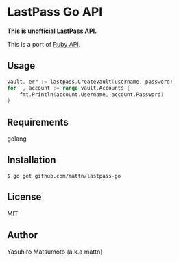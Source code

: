 # LastPass Go API

**This is unofficial LastPass API.**

This is a port of [Ruby API](https://github.com/detunized/lastpass-ruby).

## Usage

```go
vault, err := lastpass.CreateVault(username, password)
for _, account := range vault.Accounts {
	fmt.Println(account.Username, account.Password)
}
```

## Requirements

golang

## Installation

```
$ go get github.com/mattn/lastpass-go
```

## License

MIT

## Author

Yasuhiro Matsumoto (a.k.a mattn)
